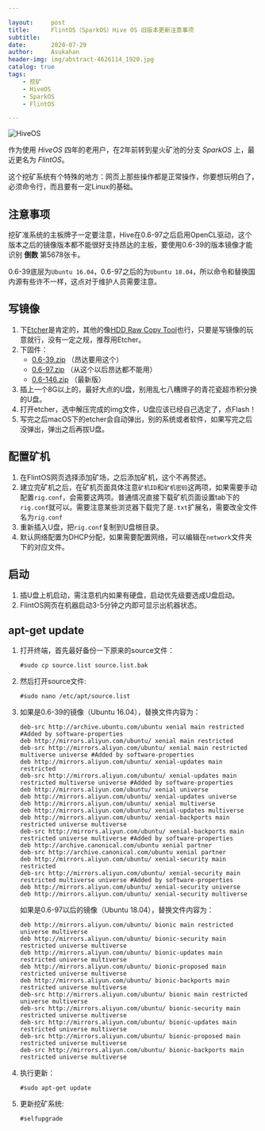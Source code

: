 ```yaml
---

layout:     post
title:      FlintOS（SparkOS）Hive OS 旧版本更新注意事项
subtitle:   
date:       2020-07-29
author:     Asukahan
header-img: img/abstract-4626114_1920.jpg
catalog: true
tags:
    - 挖矿
    - HiveOS
    - SparkOS
    - FlintOS

---
```




![HiveOS](http://47.105.183.69/img/post-hiveos/logo.png)


作为使用 *HiveOS* 四年的老用户，在2年前转到星火矿池的分支 *SparkOS* 上，最近更名为 *FlintOS*。

这个挖矿系统有个特殊的地方：网页上那些操作都是正常操作，你要想玩明白了，必须命令行，而且要有一定Linux的基础。

## 注意事项

挖矿准系统的主板牌子一定要注意，Hive在0.6-97之后启用OpenCL驱动，这个版本之后的镜像版本都不能很好支持昂达的主板，要使用0.6-39的版本镜像才能识别 **倒数** 第5678张卡。

0.6-39底层为`Ubuntu 16.04`，0.6-97之后的为`Ubuntu 18.04`，所以命令和替换国内源有些许不一样，这点对于维护人员需要注意。


## 写镜像

1. 下[Etcher](https://www.balena.io/etcher/)是肯定的，其他的像[HDD Raw Copy Tool](https://hddguru.com/software/HDD-Raw-Copy-Tool/)也行，只要是写镜像的玩意就行，没有一定之规，推荐用Etcher。 
2. 下固件：
	* [0.6-39.zip](http://download.hiveos.farm/history/hiveos-0.6-39%40190503.zip) （昂达要用这个）
	* [0.6-97.zip](http://download.hiveos.farm/history/hiveos-0.6-97%40191128.zip) （从这个以后昂达都不能用）
	* [0.6-146.zip](http://download.hiveos.farm/hiveos-0.6-146@200714.zip) （最新版）
3. 插上一个8G以上的，最好大点的U盘，别用乱七八糟牌子的青花瓷超市积分换的U盘。
4. 打开etcher，选中解压完成的img文件，U盘应该已经自己选定了，点Flash！
5. 写完之后macOS下的etcher会自动弹出，别的系统或者软件，如果写完之后没弹出，弹出之后再拔U盘。

## 配置矿机

1. 在FlintOS网页选择添加矿场，之后添加矿机，这个不再赘述。
2. 建立完矿机之后，在矿机页面具体注意`矿机ID`和`矿机密码`这两项，如果需要手动配置`rig.conf`，会需要这两项。普通情况直接下载矿机页面设置tab下的`rig.conf`就可以。需要注意某些浏览器下载完了是`.txt`扩展名，需要改全文件名为`rig.conf`
3. 重新插入U盘，把`rig.conf`复制到U盘根目录。
4. 默认网络配置为DHCP分配，如果需要配置网络，可以编辑在`network`文件夹下的对应文件。

## 启动
1. 插U盘上机启动，需注意机内如果有硬盘，启动优先级要选成U盘启动。
2. FlintOS网页在机器启动3-5分钟之内即可显示出机器状态。


## apt-get update

1. 打开终端，首先最好备份一下原来的source文件：

	`#sudo cp source.list source.list.bak`

2. 然后打开source文件:

	`#sudo nano /etc/apt/source.list`

3. 如果是0.6-39的镜像（Ubuntu 16.04），替换文件内容为：

	```
	deb-src http://archive.ubuntu.com/ubuntu xenial main restricted #Added by software-properties
	deb http://mirrors.aliyun.com/ubuntu/ xenial main restricted
	deb-src http://mirrors.aliyun.com/ubuntu/ xenial main restricted multiverse universe #Added by software-properties
	deb http://mirrors.aliyun.com/ubuntu/ xenial-updates main restricted
	deb-src http://mirrors.aliyun.com/ubuntu/ xenial-updates main restricted multiverse universe #Added by software-properties
	deb http://mirrors.aliyun.com/ubuntu/ xenial universe
	deb http://mirrors.aliyun.com/ubuntu/ xenial-updates universe
	deb http://mirrors.aliyun.com/ubuntu/ xenial multiverse
	deb http://mirrors.aliyun.com/ubuntu/ xenial-updates multiverse
	deb http://mirrors.aliyun.com/ubuntu/ xenial-backports main restricted universe multiverse
	deb-src http://mirrors.aliyun.com/ubuntu/ xenial-backports main restricted universe multiverse #Added by software-properties
	deb http://archive.canonical.com/ubuntu xenial partner
	deb-src http://archive.canonical.com/ubuntu xenial partner
	deb http://mirrors.aliyun.com/ubuntu/ xenial-security main restricted
	deb-src http://mirrors.aliyun.com/ubuntu/ xenial-security main restricted multiverse universe #Added by software-properties
	deb http://mirrors.aliyun.com/ubuntu/ xenial-security universe
	deb http://mirrors.aliyun.com/ubuntu/ xenial-security multiverse
	```

	如果是0.6-97以后的镜像（Ubuntu 18.04），替换文件内容为：

	```
	deb http://mirrors.aliyun.com/ubuntu/ bionic main restricted universe multiverse
	deb http://mirrors.aliyun.com/ubuntu/ bionic-security main restricted universe multiverse
	deb http://mirrors.aliyun.com/ubuntu/ bionic-updates main restricted universe multiverse
	deb http://mirrors.aliyun.com/ubuntu/ bionic-proposed main restricted universe multiverse
	deb http://mirrors.aliyun.com/ubuntu/ bionic-backports main restricted universe multiverse
	deb-src http://mirrors.aliyun.com/ubuntu/ bionic main restricted universe multiverse
	deb-src http://mirrors.aliyun.com/ubuntu/ bionic-security main restricted universe multiverse
	deb-src http://mirrors.aliyun.com/ubuntu/ bionic-updates main restricted universe multiverse
	deb-src http://mirrors.aliyun.com/ubuntu/ bionic-proposed main restricted universe multiverse
	deb-src http://mirrors.aliyun.com/ubuntu/ bionic-backports main restricted universe multiverse
	```

4. 执行更新：

	`#sudo apt-get update`

5. 更新挖矿系统:
	
	`#selfupgrade`

	


